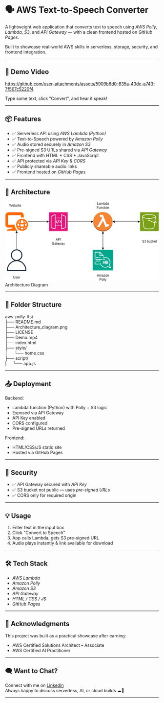 # 🗣 AWS Text-to-Speech Converter

A lightweight web application that converts text to speech using *AWS Polly*, *Lambda*, *S3*, and *API Gateway* — with a clean frontend hosted on *GitHub Pages*.

 Built to showcase real-world AWS skills in serverless, storage, security, and frontend integration.

---

## 🚀 Demo Video

https://github.com/user-attachments/assets/5909b6d0-835a-43de-a743-7f567c5220f4

Type some text, click "Convert", and hear it speak!

---

## 📦 Features

- ✅ Serverless API using *AWS Lambda (Python)*
- ✅ Text-to-Speech powered by *Amazon Polly*
- ✅ Audio stored securely in *Amazon S3*
- ✅ Pre-signed S3 URLs shared via *API Gateway*
- ✅ Frontend with HTML + CSS + JavaScript
- ✅ API protected via *API Key* & *CORS*
- ✅ Publicly shareable audio links
- ✅ Frontend hosted on *GitHub Pages*

---

## 🧱 Architecture

![Architecture Diagram](Architecture_diagram.png)
Architecture Diagram

---

## 📂 Folder Structure
aws-polly-tts/ \
├── README.md \
├── Architecture_diagram.png \
├── LICENSE \
├── Demo.mp4 \
├── index.html \
├── style/ \
│ &ensp;&ensp;  └── home.css \
├── script/ \
| &ensp;&ensp;   └── app.js 

---

## 📤 Deployment

Backend:

- Lambda function (Python) with Polly + S3 logic
- Exposed via API Gateway
- API Key enabled
- CORS configured
- Pre-signed URLs returned

Frontend:

- HTML/CSS/JS static site
- Hosted via GitHub Pages

---

## 🔐 Security

- ✅ API Gateway secured with *API Key*
- ✅ S3 bucket not public — uses *pre-signed URLs*
- ✅ CORS only for required origin

---

## 💡 Usage

1. Enter text in the input box
2. Click "Convert to Speech"
3. App calls Lambda, gets S3 pre-signed URL
4. Audio plays instantly & link available for download

---

## 🛠 Tech Stack

- *AWS Lambda* 
- *Amazon Polly*
- *Amazon S3*
- *API Gateway*
- *HTML / CSS / JS*
- *GitHub Pages*

---

## 🙌 Acknowledgments

This project was built as a practical showcase after earning:
- AWS Certified Solutions Architect – Associate
- AWS Certified AI Practitioner

---

## 🗨 Want to Chat?

Connect with me on [LinkedIn](www.linkedin.com/comm/mynetwork/discovery-see-all?usecase=PEOPLE_FOLLOWS&followMember=shaunak-shukla)  
Always happy to discuss serverless, AI, or cloud builds ☁🚀

---
